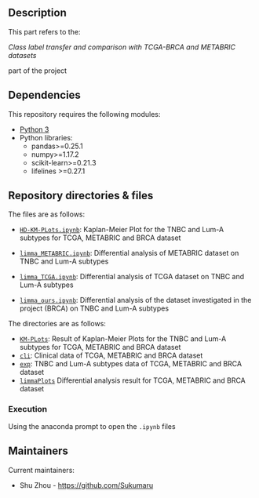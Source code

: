 ## Description

This part refers to the:

*Class label transfer and comparison with TCGA-BRCA and METABRIC datasets* 

part of the project



## Dependencies


This repository requires the following modules:

* [Python 3](https://www.python.org/downloads/)
* Python libraries:
   * pandas>=0.25.1
   * numpy>=1.17.2
   * scikit-learn>=0.21.3
   * lifelines >=0.27.1


## Repository directories & files
The files are as follows:
* [`HD-KM-PLots.ipynb`](HD-KM-PLots.ipynb): Kaplan-Meier Plot for the TNBC and Lum-A subtypes for TCGA, METABRIC and BRCA dataset

* [`limma_METABRIC.ipynb`](limma_METABRIC.ipynb): Differential analysis of METABRIC dataset on TNBC and Lum-A subtypes

* [`limma_TCGA.ipynb`](limma_TCGA.ipynb): Differential analysis of TCGA dataset on TNBC and Lum-A subtypes

* [`limma_ours.ipynb`](limma_ours.ipynb): Differential analysis of the dataset investigated in the project (BRCA) on TNBC and Lum-A subtypes

The directories are as follows:
* [`KM-PLots`](KM-PLots): Result of Kaplan-Meier Plots for the TNBC and Lum-A subtypes for TCGA, METABRIC and BRCA dataset
* [`cli`](cli): Clinical data of TCGA, METABRIC and BRCA dataset
* [`exp`](exp): TNBC and Lum-A subtypes data of TCGA, METABRIC and BRCA dataset
* [`limmaPlots`](limmaPlots) Differential analysis result for TCGA, METABRIC and BRCA dataset

### Execution

Using the anaconda prompt to open the `.ipynb` files

## Maintainers

Current maintainers:
 * Shu Zhou - https://github.com/Sukumaru
